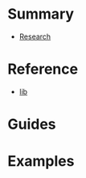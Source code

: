 # Summary
- [Research](./research.md)

# Reference
  - [lib](./regula/lib.nix)

# Guides

# Examples
